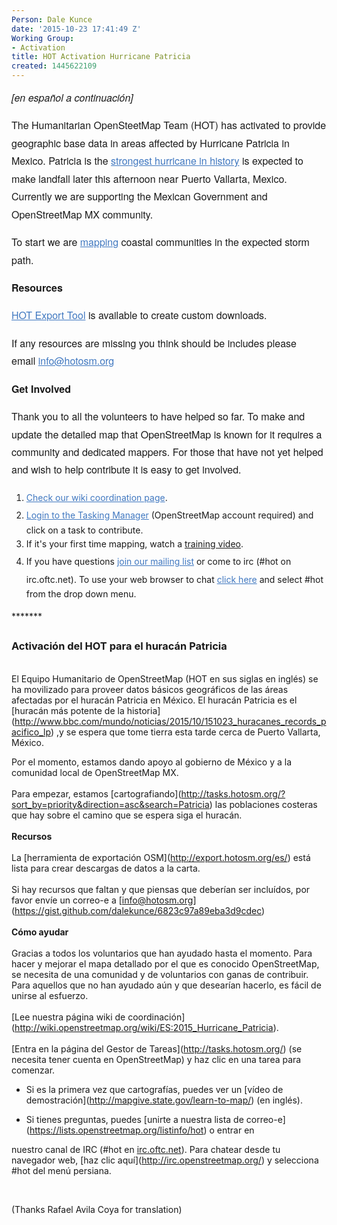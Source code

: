 ```yaml
---
Person: Dale Kunce
date: '2015-10-23 17:41:49 Z'
Working Group:
- Activation
title: HOT Activation Hurricane Patricia
created: 1445622109
---
```

<p style="box-sizing: border-box; margin-bottom: 16px; font-family: 'Helvetica Neue', Helvetica, 'Segoe UI', Arial, freesans, sans-serif; font-size: 16px; line-height: 28.4444px; margin-top: 0px !important;"><em>[<span lang="es">en español a continuación]</span></em></p><p style="box-sizing: border-box; margin-bottom: 16px; font-family: 'Helvetica Neue', Helvetica, 'Segoe UI', Arial, freesans, sans-serif; font-size: 16px; line-height: 28.4444px; margin-top: 0px !important;">The Humanitarian OpenSteetMap Team (HOT) has activated to provide geographic base data in areas affected by Hurricane Patricia in Mexico. Patricia is the&nbsp;<a style="box-sizing: border-box; color: #4078c0; background-color: transparent;" href="http://www.slate.com/blogs/the_slatest/2015/10/23/hurricane_patricia_nears_mexico_at_record_strength.html">strongest hurricane in history</a>&nbsp;is expected to make landfall later this afternoon near Puerto Vallarta, Mexico. Currently we are supporting the Mexican Government and OpenStreetMap MX community.</p><p style="box-sizing: border-box; margin-top: 0px; margin-bottom: 16px; font-family: 'Helvetica Neue', Helvetica, 'Segoe UI', Arial, freesans, sans-serif; font-size: 16px; line-height: 28.4444px;">To start we are&nbsp;<a style="box-sizing: border-box; color: #4078c0; background-color: transparent;" href="http://tasks.hotosm.org/?sort_by=priority&amp;direction=asc&amp;search=Patricia">mapping</a>&nbsp;coastal communities in the expected storm path.</p><p style="box-sizing: border-box; margin-top: 0px; margin-bottom: 16px; font-family: 'Helvetica Neue', Helvetica, 'Segoe UI', Arial, freesans, sans-serif; font-size: 16px; line-height: 28.4444px;"><strong>Resources</strong></p><p style="box-sizing: border-box; margin-top: 0px; margin-bottom: 16px; font-family: 'Helvetica Neue', Helvetica, 'Segoe UI', Arial, freesans, sans-serif; font-size: 16px; line-height: 28.4444px;"><a style="box-sizing: border-box; color: #4078c0; background-color: transparent;" href="http://export.hotosm.org/en/">HOT Export Tool</a>&nbsp;is available to create custom downloads.</p><p style="box-sizing: border-box; margin-top: 0px; margin-bottom: 16px; font-family: 'Helvetica Neue', Helvetica, 'Segoe UI', Arial, freesans, sans-serif; font-size: 16px; line-height: 28.4444px;">If any resources are missing you think should be includes please email&nbsp;<a style="box-sizing: border-box; color: #4078c0; background-color: transparent;" href="https://gist.github.com/dalekunce/6823c97a89eba3d9cdec">info@hotosm.org</a></p><p style="box-sizing: border-box; margin-top: 0px; margin-bottom: 16px; font-family: 'Helvetica Neue', Helvetica, 'Segoe UI', Arial, freesans, sans-serif; font-size: 16px; line-height: 28.4444px;"><strong>Get Involved</strong></p><p style="box-sizing: border-box; margin-top: 0px; margin-bottom: 16px; font-family: 'Helvetica Neue', Helvetica, 'Segoe UI', Arial, freesans, sans-serif; font-size: 16px; line-height: 28.4444px;">Thank you to all the volunteers to have helped so far. To make and update the detailed map that OpenStreetMap is known for it requires a community and dedicated mappers. For those that have not yet helped and wish to help contribute it is easy to get involved.</p><ol><li><a style="line-height: 28.4444px; box-sizing: border-box; color: #4078c0; background-color: transparent;" href="http://wiki.openstreetmap.org/wiki/2015_Hurricane_Patricia">Check our wiki coordination page</a><span style="line-height: 28.4444px;">.&nbsp;</span></li><li><a style="line-height: 28.4444px; box-sizing: border-box; color: #4078c0; background-color: transparent;" href="http://tasks.hotosm.org">Login to the Tasking Manager</a><span style="line-height: 28.4444px;">&nbsp;(OpenStreetMap account required) and click on a task to contribute.</span></li><li><span style="line-height: 28.4444px;">If it's your first time mapping, watch a <a href="http://mapgive.state.gov/learn-to-map/">training video</a>.</span></li><li><span style="line-height: 28.4444px;">If you have questions</span><span style="line-height: 28.4444px;">&nbsp;</span><a style="line-height: 28.4444px; box-sizing: border-box; color: #4078c0; background-color: transparent;" href="https://lists.openstreetmap.org/listinfo/hot">join our mailing list</a><span style="line-height: 28.4444px;">&nbsp;</span><span style="line-height: 28.4444px;">or come to irc (#hot on irc.oftc.net). To use your web browser to chat</span><span style="line-height: 28.4444px;">&nbsp;</span><a style="line-height: 28.4444px; box-sizing: border-box; color: #4078c0; background-color: transparent;" href="http://irc.openstreetmap.org/">click here</a><span style="line-height: 28.4444px;">&nbsp;</span><span style="line-height: 28.4444px;">and select #hot from the drop down menu.</span></li></ol><p><span style="line-height: 28.4444px;">*******</span></p><h3><strong>Activación del HOT para el huracán Patricia</strong></h3><p id=":uf" class="a3s"><br> El Equipo Humanitario de OpenStreetMap (HOT en sus siglas en inglés) se ha movilizado para proveer datos básicos geográficos de las áreas afectadas por el huracán Patricia en México. El huracán Patricia es el [huracán más potente de la historia](<a href="http://www.bbc.com/mundo/noticias/2015/10/151023_huracanes_records_pacifico_lp" rel="noreferrer" target="_blank">http://www.bbc.com/mundo/noticias/2015/10/151023_huracanes_records_pacifico_lp</a>) ,y se espera que tome tierra esta tarde cerca de Puerto Vallarta, México.</p><p class="a3s">Por el momento, estamos dando apoyo al gobierno de México y a la comunidad local de OpenStreetMap MX.<br> <br> Para empezar, estamos [cartografiando](<a href="http://tasks.hotosm.org/?sort_by=priority&amp;direction=asc&amp;search=Patricia" rel="noreferrer" target="_blank">http://tasks.hotosm.org/?sort_by=priority&amp;direction=asc&amp;search=Patricia</a>) las poblaciones costeras que hay sobre el camino que se espera siga el huracán.<br> <br> <strong>Recursos</strong><br> <br> La [herramienta de exportación OSM](<a href="http://export.hotosm.org/es/" rel="noreferrer" target="_blank">http://export.hotosm.org/es/</a>) está lista para crear descargas de datos a la carta.<br> <br> Si hay recursos que faltan y que piensas que deberían ser incluídos, por favor envíe un correo-e a [<a href="mailto:info@hotosm.org">info@hotosm.org</a>](<a href="https://gist.github.com/dalekunce/6823c97a89eba3d9cdec" rel="noreferrer" target="_blank">https://gist.github.com/dalekunce/6823c97a89eba3d9cdec</a>)<br> <br><strong> Cómo ayudar</strong><br> <br> Gracias a todos los voluntarios que han ayudado hasta el momento. Para hacer y mejorar el mapa detallado por el que es conocido OpenStreetMap, se necesita de una comunidad y de voluntarios con ganas de contribuir. Para aquellos que no han ayudado aún y que desearían hacerlo, es fácil de unirse al esfuerzo.<br> <br>[Lee nuestra página wiki de coordinación](<a href="http://wiki.openstreetmap.org/wiki/ES:2015_Hurricane_Patricia" rel="noreferrer" target="_blank">http://wiki.openstreetmap.org/wiki/ES:2015_Hurricane_Patricia</a>).<br> <br>[Entra en la página del Gestor de Tareas](<a href="http://tasks.hotosm.org/" rel="noreferrer" target="_blank">http://tasks.hotosm.org/</a>) (se necesita tener cuenta en OpenStreetMap) y haz clic en una tarea para<br> comenzar.</p><ul><li>Si es la primera vez que cartografías, puedes ver un [vídeo de demostración](<a href="http://mapgive.state.gov/learn-to-map/" rel="noreferrer" target="_blank">http://mapgive.state.gov/learn-to-map/</a>) (en inglés).</li></ul><ul><li>Si tienes preguntas, puedes [unirte a nuestra lista de correo-e](<a href="https://lists.openstreetmap.org/listinfo/hot" rel="noreferrer" target="_blank">https://lists.openstreetmap.org/listinfo/hot</a>) o entrar en</li></ul><p class="a3s">nuestro canal de IRC (#hot en <a href="http://irc.oftc.net" rel="noreferrer" target="_blank">irc.oftc.net</a>). Para chatear desde tu navegador web, [haz clic aquí](<a href="http://irc.openstreetmap.org/" rel="noreferrer" target="_blank">http://irc.openstreetmap.org/</a>) y selecciona #hot del menú persiana.</p><p class="a3s">&nbsp;</p><p class="a3s">(Thanks Rafael Avila Coya for translation)</p>
